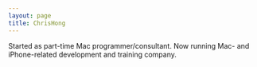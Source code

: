 ```yaml
---
layout: page
title: ChrisHong
---
```



Started as part-time Mac programmer/consultant. Now running Mac- and iPhone-related development and training company.

